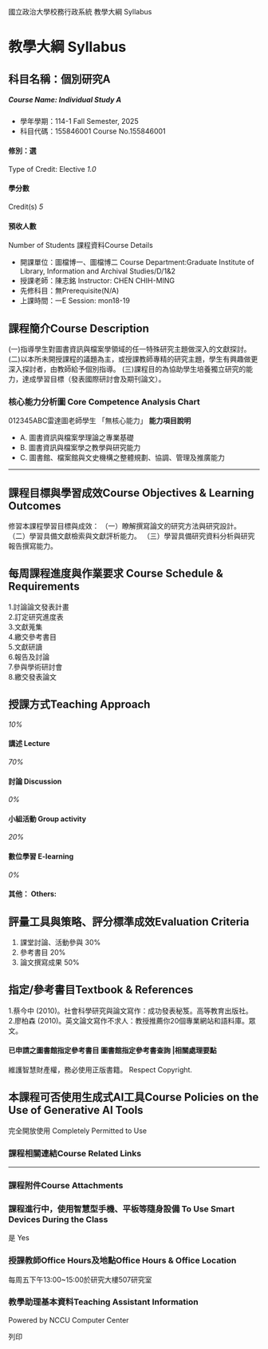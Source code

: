 國立政治大學校務行政系統 教學大綱 Syllabus
# 教學大綱 Syllabus
##  科目名稱：個別研究A
#####  Course Name: Individual Study A
  * 學年學期：114-1 Fall Semester, 2025 
  * 科目代碼：155846001 Course No.155846001


#### 修別：選
Type of Credit: Elective 
_1.0_
#### 學分數
Credit(s)
_5_
#### 預收人數
Number of Students
課程資料Course Details
  * 開課單位：圖檔博一、圖檔博二 Course Department:Graduate Institute of Library, Information and Archival Studies/D/1&2 
  * 授課老師：陳志銘 Instructor: CHEN CHIH-MING 
  * 先修科目：無Prerequisite(N/A)
  * 上課時間：一E Session: mon18-19


##  課程簡介Course Description
(一)指導學生對圖書資訊與檔案學領域的任一特殊研究主題做深入的文獻探討。
(二)以本所未開授課程的議題為主，或授課教師專精的研究主題，學生有興趣做更深入探討者，由教師給予個別指導。
(三)課程目的為協助學生培養獨立研究的能力，達成學習目標（發表國際研討會及期刊論文）。
###  核心能力分析圖 Core Competence Analysis Chart
012345ABC雷達圖老師學生
「無核心能力」 
**能力項目說明**
  * A. 圖書資訊與檔案學理論之專業基礎
  * B. 圖書資訊與檔案學之教學與研究能力
  * C. 圖書館、檔案館與文史機構之整體規劃、協調、管理及推廣能力


* * *
##  課程目標與學習成效Course Objectives & Learning Outcomes 
修習本課程學習目標與成效：
（一）瞭解撰寫論文的研究方法與研究設計。
（二）學習具備文獻檢索與文獻評析能力。
（三）學習具備研究資料分析與研究報告撰寫能力。
##  每周課程進度與作業要求 Course Schedule & Requirements
1.討論論文發表計畫  
2.訂定研究進度表  
3.文獻蒐集  
4.繳交參考書目  
5.文獻研讀  
6.報告及討論  
7.參與學術研討會  
8.繳交發表論文
##  授課方式Teaching Approach
_10%_
####  講述 Lecture
_70%_
####  討論 Discussion
_0%_
####  小組活動 Group activity
_20%_
####  數位學習 E-learning
_0%_
####  其他： Others:
##  評量工具與策略、評分標準成效Evaluation Criteria
1. 課堂討論、活動參與 30%  
2. 參考書目 20%  
3. 論文撰寫成果 50%
##  指定/參考書目Textbook & References
1.蔡今中 (2010)。社會科學研究與論文寫作：成功發表秘笈。高等教育出版社。  
2.廖柏森 (2010)。英文論文寫作不求人：教授推薦你20個專業網站和語料庫。眾文。
####  已申請之圖書館指定參考書目  圖書館指定參考書查詢 |相關處理要點
維護智慧財產權，務必使用正版書籍。 Respect Copyright.
##  本課程可否使用生成式AI工具Course Policies on the Use of Generative AI Tools
完全開放使用 Completely Permitted to Use
###  課程相關連結Course Related Links
* * *
###  課程附件Course Attachments
###  課程進行中，使用智慧型手機、平板等隨身設備 To Use Smart Devices During the Class
是  Yes
###  授課教師Office Hours及地點Office Hours & Office Location
每周五下午13:00~15:00於研究大樓507研究室
###  教學助理基本資料Teaching Assistant Information
Powered by NCCU Computer Center
  
列印
